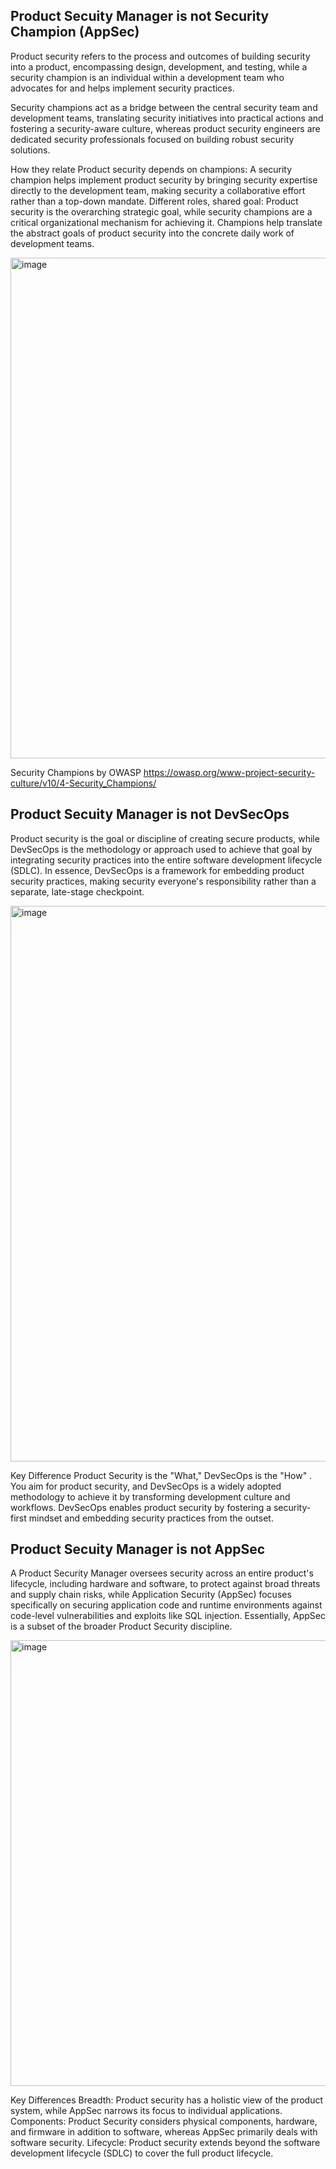 ## Product Secuity Manager is not Security Champion (AppSec)

Product security refers to the process and outcomes of building security into a product, encompassing design, development, and testing, 
while a security champion is an individual within a development team who advocates for and helps implement security practices. 

Security champions act as a bridge between the central security team and development teams, translating security initiatives into practical actions and fostering a security-aware culture, 
whereas product security engineers are dedicated security professionals focused on building robust security solutions. 

How they relate
Product security depends on champions:
A security champion helps implement product security by bringing security expertise directly to the development team, making security a collaborative effort rather than a top-down mandate. 
Different roles, shared goal:
Product security is the overarching strategic goal, while security champions are a critical organizational mechanism for achieving it. Champions help translate the abstract goals of product security into the concrete daily work of development teams. 

<img width="1501" height="801" alt="image" src="https://github.com/user-attachments/assets/fdc31ff9-699e-4716-a024-8da3d40d7248" />


Security Champions by OWASP
https://owasp.org/www-project-security-culture/v10/4-Security_Champions/

##  Product Secuity Manager is not DevSecOps

Product security is the goal or discipline of creating secure products, while DevSecOps is the methodology or approach used to achieve that goal by integrating security practices into the entire 
software development lifecycle (SDLC). In essence, DevSecOps is a framework for embedding product security practices, making security everyone's responsibility rather than a separate, late-stage checkpoint. 

<img width="1596" height="889" alt="image" src="https://github.com/user-attachments/assets/48a1789f-de6f-46b4-a28d-40ffec5dd602" />


Key Difference 
Product Security is the "What," DevSecOps is the "How" . You aim for product security, and DevSecOps is a widely adopted methodology to achieve it by transforming development culture and workflows. DevSecOps enables product security by fostering a security-first mindset and embedding security practices from the outset.


## Product Secuity Manager is not AppSec
A Product Security Manager oversees security across an entire product's lifecycle, including hardware and software, to protect against broad threats and supply chain risks, while Application Security (AppSec) focuses specifically on securing application code and runtime environments against code-level vulnerabilities and exploits like SQL injection. Essentially, AppSec is a subset of the broader Product Security discipline. 

<img width="1165" height="713" alt="image" src="https://github.com/user-attachments/assets/f7c626f4-dc5f-4774-9598-d54936defc00" />


Key Differences
Breadth:
Product security has a holistic view of the product system, while AppSec narrows its focus to individual applications. 
Components:
Product Security considers physical components, hardware, and firmware in addition to software, whereas AppSec primarily deals with software security. 
Lifecycle:
Product security extends beyond the software development lifecycle (SDLC) to cover the full product lifecycle. 

